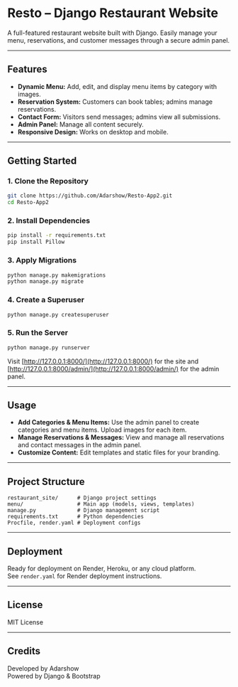 # Resto – Django Restaurant Website

A full-featured restaurant website built with Django. Easily manage your menu, reservations, and customer messages through a secure admin panel.

---

## Features

- **Dynamic Menu:** Add, edit, and display menu items by category with images.
- **Reservation System:** Customers can book tables; admins manage reservations.
- **Contact Form:** Visitors send messages; admins view all submissions.
- **Admin Panel:** Manage all content securely.
- **Responsive Design:** Works on desktop and mobile.

---

## Getting Started

### 1. Clone the Repository

```bash
git clone https://github.com/Adarshow/Resto-App2.git
cd Resto-App2
```

### 2. Install Dependencies

```bash
pip install -r requirements.txt
pip install Pillow
```

### 3. Apply Migrations

```bash
python manage.py makemigrations
python manage.py migrate
```

### 4. Create a Superuser

```bash
python manage.py createsuperuser
```

### 5. Run the Server

```bash
python manage.py runserver
```

Visit [http://127.0.0.1:8000/](http://127.0.0.1:8000/) for the site and [http://127.0.0.1:8000/admin/](http://127.0.0.1:8000/admin/) for the admin panel.

---

## Usage

- **Add Categories & Menu Items:** Use the admin panel to create categories and menu items. Upload images for each item.
- **Manage Reservations & Messages:** View and manage all reservations and contact messages in the admin panel.
- **Customize Content:** Edit templates and static files for your branding.

---

## Project Structure

```
restaurant_site/      # Django project settings
menu/                 # Main app (models, views, templates)
manage.py             # Django management script
requirements.txt      # Python dependencies
Procfile, render.yaml # Deployment configs
```

---

## Deployment

Ready for deployment on Render, Heroku, or any cloud platform.  
See `render.yaml` for Render deployment instructions.

---

## License

MIT License

---

## Credits

Developed by Adarshow  
Powered by Django & Bootstrap
